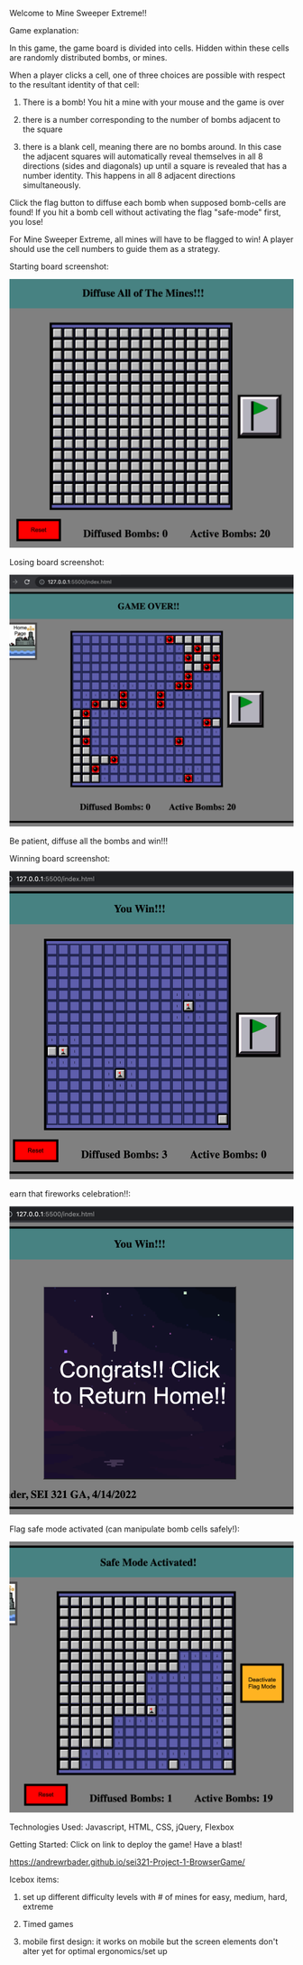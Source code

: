 Welcome to Mine Sweeper Extreme!!

Game explanation:

In this game, the game board is divided into cells. Hidden within these cells are randomly distributed bombs, or mines. 

When a player clicks a cell, one of three choices are possible with respect to the resultant identity of that cell:

1) There is a bomb! You hit a mine with your mouse and the game is over

2) there is a number corresponding to the number of bombs adjacent to the square

3) there is a blank cell, meaning there are no bombs around. In this case the adjacent squares will automatically reveal themselves in all 8 directions (sides and diagonals) up until a square is revealed that has a number identity. This happens in all 8 adjacent directions simultaneously.

Click the flag button to diffuse each bomb when supposed bomb-cells are found! If you hit a bomb cell without activating the flag "safe-mode" first, you lose!

For Mine Sweeper Extreme, all mines will have to be flagged to win! A player should use the cell numbers to guide them as a strategy.

Starting board screenshot:

![starting-board text](./images/StartingBoard.png)

Losing board screenshot:

![losing-board text](./images/loseGameScreenShot.png)

Be patient, diffuse all the bombs and win!!!

Winning board screenshot:

![winning-board text](./images/WinningBoard.png)

earn that fireworks celebration!!:

![fireworks text](./images/FireWorksCelebration.png)

Flag safe mode activated (can manipulate bomb cells safely!):

![flagSafeMode text](./images/FlagPressedSafeModeOn.png)


Technologies Used:
Javascript, HTML, CSS, jQuery, Flexbox

Getting Started:
Click on link to deploy the game! Have a blast!

https://andrewrbader.github.io/sei321-Project-1-BrowserGame/

Icebox items:

1) set up different difficulty levels with # of mines for easy, medium, hard, extreme

2) Timed games

3) mobile first design: it works on mobile but the screen elements don't alter yet for optimal ergonomics/set up




